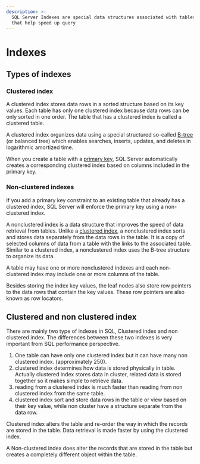 ```yaml
---
description: >-
  SQL Server Indexes are special data structures associated with tables or views
  that help speed up query
---
```


# Indexes

## Types of indexes

### Clustered index

A clustered index stores data rows in a sorted structure based on its key values. Each table has only one clustered index because data rows can be only sorted in one order. The table that has a clustered index is called a clustered table.

 A clustered index organizes data using a special structured so-called [B-tree](https://en.wikipedia.org/wiki/B-tree) \(or balanced tree\) which enables searches, inserts, updates, and deletes in logarithmic amortized time.

 When you create a table with a [primary key](https://www.sqlservertutorial.net/sql-server-basics/sql-server-primary-key/), SQL Server automatically creates a corresponding clustered index based on columns included in the primary key.

### Non-clustered indexes

If you add a primary key constraint to an existing table that already has a clustered index, SQL Server will enforce the primary key using a non-clustered index.

 A nonclustered index is a data structure that improves the speed of data retrieval from tables. Unlike a [clustered index](https://www.sqlservertutorial.net/sql-server-indexes/sql-server-clustered-indexes/), a nonclustered index sorts and stores data separately from the data rows in the table. It is a copy of selected columns of data from a table with the links to the associated table. Similar to a clustered index, a nonclustered index uses the B-tree structure to organize its data.

A table may have one or more nonclustered indexes and each non-clustered index may include one or more columns of the table.

Besides storing the index key values, the leaf nodes also store row pointers to the data rows that contain the key values. These row pointers are also known as row locators.

## Clustered and non clustered index

There are mainly two type of indexes in SQL, Clustered index and non clustered index. The differences between these two indexes is very important from SQL performance perspective.

1. One table can have only one clustered index but it can have many non clustered index. \(approximately 250\). 
2. clustered index determines how data is stored physically in table. Actually clustered index stores data in cluster, related data is stored together so it makes simple to retrieve data.
3. reading from a clustered index is much faster than reading from non clustered index from the same table.
4. clustered index sort and store data rows in the table or view based on their key value, while non cluster have a structure separate from the data row.

Clustered index alters the table and re-order the way in which the records are stored in the table. Data retrieval is made faster by using the clustered index.

A Non-clustered index does alter the records that are stored in the table but creates a completely different object within the table.

